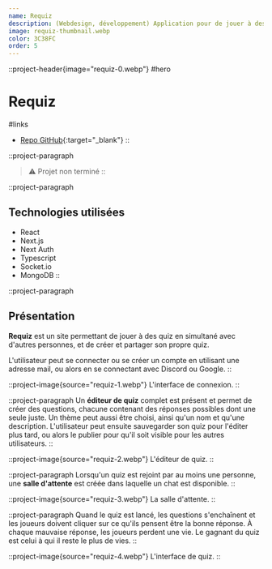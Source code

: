 ```yaml
---
name: Requiz
description: (Webdesign, développement) Application pour de jouer à des quiz en simultané avec d'autres personnes, et de créer et partager son propre quiz.
image: requiz-thumbnail.webp
color: 3C38FC
order: 5
---
```


::project-header{image="requiz-0.webp"}
#hero
# Requiz

#links
- [Repo GitHub](https://github.com/ColinLienard/requiz){:target="_blank"}
::

::project-paragraph
> ⚠️ Projet non terminé
::

::project-paragraph
## Technologies utilisées

- React
- Next.js
- Next Auth
- Typescript
- Socket.io
- MongoDB
::

::project-paragraph
## Présentation

**Requiz** est un site permettant de jouer à des quiz en simultané avec d'autres personnes, et de créer et partager son propre quiz.

L'utilisateur peut se connecter ou se créer un compte en utilisant une adresse mail, ou alors en se connectant avec Discord ou Google.
::

::project-image{source="requiz-1.webp"}
L'interface de connexion.
::

::project-paragraph
Un **éditeur de quiz** complet est présent et permet de créer des questions, chacune contenant des réponses possibles dont une seule juste. Un thème peut aussi être choisi, ainsi qu'un nom et qu'une description. L'utilisateur peut ensuite sauvegarder son quiz pour l'éditer plus tard, ou alors le publier pour qu'il soit visible pour les autres utilisateurs.
::

::project-image{source="requiz-2.webp"}
L'éditeur de quiz.
::

::project-paragraph
Lorsqu'un quiz est rejoint par au moins une personne, une **salle d'attente** est créée dans laquelle un chat est disponible.
::

::project-image{source="requiz-3.webp"}
La salle d'attente.
::

::project-paragraph
Quand le quiz est lancé, les questions s'enchaînent et les joueurs doivent cliquer sur ce qu'ils pensent être la bonne réponse. À chaque mauvaise réponse, les joueurs perdent une vie. Le gagnant du quiz est celui à qui il reste le plus de vies.
::

::project-image{source="requiz-4.webp"}
L'interface de quiz.
::
